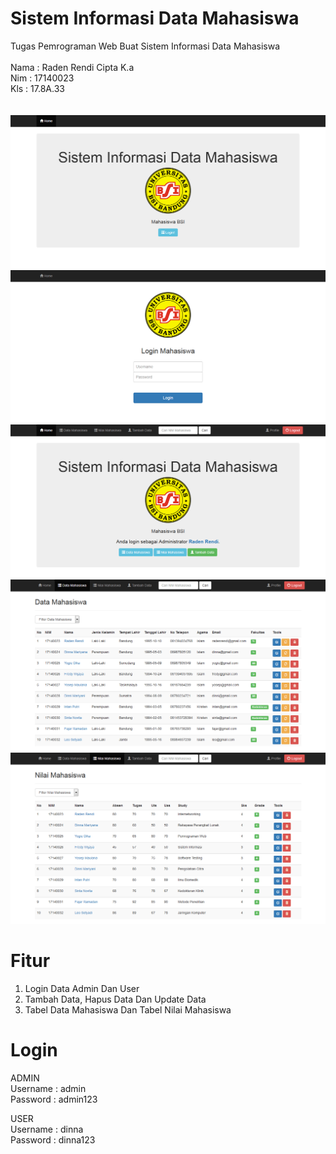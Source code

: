 # Sistem Informasi Data Mahasiswa
Tugas Pemrograman Web Buat Sistem Informasi Data Mahasiswa<br /><br />
Nama : Raden Rendi Cipta K.a<br />
Nim  : 17140023<br />
Kls  : 17.8A.33<br />
<br />
<br />
<img src="1.png"><br />
<img src="2.png"><br />
<img src="3.png"><br />
<img src="4.png"><br />
<img src="5.png"><br />
# Fitur
1. Login Data Admin Dan User
2. Tambah Data, Hapus Data Dan Update Data
3. Tabel Data Mahasiswa Dan Tabel Nilai Mahasiswa
# Login
ADMIN<br />
Username : admin<br />
Password : admin123<br />

USER<br />
Username : dinna<br />
Password : dinna123<br />
